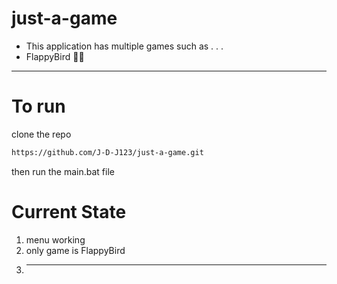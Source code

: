 # just-a-game
- This application has multiple games such as . . .
- FlappyBird 🐣🐥
----------------
# To run 
clone the repo
```bash
https://github.com/J-D-J123/just-a-game.git
```
then run the main.bat file 

# Current State
1. menu working
2. only game is FlappyBird 
3. --------------------
